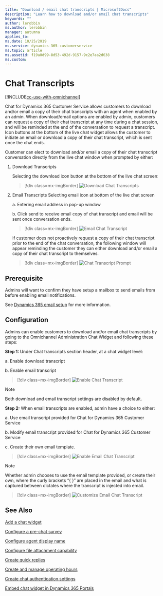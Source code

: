 ```yaml
---
title: "Download / email chat transcripts | MicrosoftDocs"
description: "Learn how to download and/or email chat transcripts"
keywords: ""
author: lerobbin
ms.author: lerobbin
manager: autumna
applies_to: 
ms.date: 10/25/2019
ms.service: dynamics-365-customerservice
ms.topic: article
ms.assetid: f19a0d99-8d53-492d-9157-9c2e7aa2d638
ms.custom: 
---
```


# Chat Transcripts 

[!INCLUDE[cc-use-with-omnichannel](../../includes/cc-use-with-omnichannel.md)]

Chat for Dynamics 365 Customer Service allows customers to download and/or email a copy of their chat transcripts with an agent when enabled by an admin.  When download/email options are enabled by admin, customers can request a copy of their chat transcript at any time during a chat session, and will be reminded at the end of the conversation to request a transcript. Icon buttons at the bottom of the live chat widget allows the customer to initiate an email or download a copy of their chat transcript, which is sent once the chat ends. 

Customer can elect to download and/or email a copy of their chat transcript conversation directly from the live chat window when prompted by either: 

1. Download Transcripts  

    Selecting the download icon button at the bottom of the live chat screen:  

    > [!div class=mx-imgBorder]
    > ![Download Chat Transcripts](../media/oc-chat-transcript-download.png "Download Chat Transcripts")

2. Email Transcripts 
    Selecting email icon at bottom of the live chat screen

    a. Entering email address in pop-up window
    
    b. Click send to receive email copy of chat transcript and email will be sent once conversation ends.

    > [!div class=mx-imgBorder]
    > ![Email Chat Transcript](../media/oc-chat-transcript-email.png "Email Chat Transcript")

    If customer does not proactively request a copy of their chat transcript prior to the end of the chat conversation, the following window will appear reminding the customer they can either download and/or email a copy of their chat transcript to themselves. 

    > [!div class=mx-imgBorder]
    > ![Chat Transcript Prompt](../media/oc-chat-transcript-prompt-screen.png "Chat Transcript Prompt")

## Prerequisite

Admins will want to confirm they have setup a mailbox to send emails from before enabling email notifications.  

See [Dynamics 365 email setup](https://support.microsoft.com/en-us/help/4020807/dynamics-365-e-mail-setup-configuration-and-dynamics-365-for-mobile-ho) for more information.

## Configuration

Admins can enable customers to download and/or email chat transcripts by going to the Omnichannel Administration Chat Widget and following these steps:

**Step 1:** Under Chat transcripts section header, at a chat widget level:

a. Enable download transcript 

b. Enable email transcript

> [!div class=mx-imgBorder]
> ![Enable Chat Transcript](../media/oc-chat-transcript-enable.png "Enable Chat Transcript Transcript")

> [!NOTE]  
> Both download and email transcript settings are disabled by default.

**Step 2:** When email transcripts are enabled, admin have a choice to either:

a. Use email transcript provided for Chat for Dynamics 365 Customer Service

b. Modify email transcript provided for Chat for Dynamics 365 Customer Service

c. Create their own email template.

> [!div class=mx-imgBorder]
> ![Enable Email Chat Transcript](../media/oc-chat-transcript-enable-email.png "Enable Email Chat Transcript Transcript")

> [!NOTE] 
> Whether admin chooses to use the email template provided, or create their own, where the curly brackets “{ }” are placed in the email and what is captured between dictates where the transcript is injected into email.

> [!div class=mx-imgBorder]
> ![Customize Email Chat Transcript](../media/oc-chat-transcript-customize-email-transcript.png "Customize Email Chat Transcript Transcript")

## See Also

[Add a chat widget](https://docs.microsoft.com/en-us/dynamics365/omnichannel/administrator/add-chat-widget)

[Configure a pre-chat survey](https://docs.microsoft.com/en-us/dynamics365/omnichannel/administrator/configure-pre-chat-survey)

[Configure agent display name](https://docs.microsoft.com/en-us/dynamics365/omnichannel/administrator/agent-display-name)

[Configure file attachment capability](https://docs.microsoft.com/en-us/dynamics365/omnichannel/administrator/configure-file-attachment)

[Create quick replies](https://docs.microsoft.com/en-us/dynamics365/omnichannel/administrator/create-quick-replies)

[Create and manage operating hours](https://docs.microsoft.com/en-us/dynamics365/omnichannel/administrator/create-operating-hours)

[Create chat authentication settings](https://docs.microsoft.com/en-us/dynamics365/omnichannel/administrator/create-chat-auth-settings)

[Embed chat widget in Dynamics 365 Portals](https://docs.microsoft.com/en-us/dynamics365/omnichannel/administrator/embed-chat-widget-portal)









    


